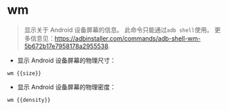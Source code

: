 # wm

> 显示关于 Android 设备屏幕的信息。
> 此命令只能通过`adb shell`使用。
> 更多信息见：<https://adbinstaller.com/commands/adb-shell-wm-5b672b17e7958178a2955538>.

- 显示 Android 设备屏幕的物理尺寸：

`wm {{size}}`

- 显示 Android 设备屏幕的物理密度：

`wm {{density}}`
